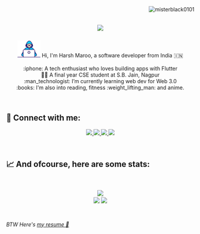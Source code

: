 <img align="right" src="https://visitor-badge.laobi.icu/badge?page_id=misterblack0101/misterblack0101" alt="misterblack0101">

<h1 align="center">
  <a href="https://git.io/typing-svg">
    <img src="https://readme-typing-svg.herokuapp.com/?lines=Hi,+this+is+Harsh+Maroo;Nice+to+meet+you!+&center=true">
  </a>
</h1>

<p align="center">
<img src="./images/Developer.gif" alt="developer gif"  height="45px">   Hi, I'm Harsh Maroo, a software developer from India 🇮🇳<br>
  <br>
    :iphone: A tech enthusiast who loves building apps with Flutter
    <br>
  👨‍🎓 A final year CSE student at S.B. Jain, Nagpur
  <br>
    :man_technologist: I’m currently learning web dev for Web 3.0
    <br>
  :books: I'm also into reading, fitness :weight_lifting_man: and anime.
</p>
<br>

## :incoming_envelope: Connect with me:

<p align="center">
<a href="https://twitter.com/misterblack0101">
    <img src="https://img.shields.io/badge/twitter-%231DA1F2.svg?&style=for-the-badge&logo=twitter&logoColor=white" />
</a>

<a href="mailto:harshmaroo123@gmail.com?subject=Hello%20Harsh,">
    <img src="https://img.shields.io/badge/gmail-%23D14836.svg?&style=for-the-badge&logo=gmail&logoColor=white" />
</a>

<a href="https://www.linkedin.com/in/misterblack0101/">
    <img src="https://img.shields.io/badge/linkedin-%230077B5.svg?&style=for-the-badge&logo=linkedin&logoColor=white" />
</a>

<a href="https://www.instagram.com/theharshmaroo/">
    <img src ="https://img.shields.io/badge/Instagram-E4405F?style=for-the-badge&logo=instagram&logoColor=white" />
</a>
</p>

<br>

## 📈 And ofcourse, here are some stats:


<br>
<p align="center">
<img src="https://github-readme-stats.vercel.app/api/top-langs/?username=misterblack0101&langs_count=6&theme=cobalt&layout=compact" class="center"/>
<br/>
<img width=46% src="https://github-readme-stats.vercel.app/api?username=misterblack0101&show_icons=true&theme=cobalt" />
<emsp>
<img width=46% src="https://github-readme-streak-stats.herokuapp.com/?user=misterblack0101&theme=cobalt" />
</p>
  
<br>

_BTW Here's [my resume :scroll:](https://drive.google.com/drive/folders/1DB4rMytMJGJR0O4ZPJy2-3AdRMdAaH2l?usp=sharing)_
